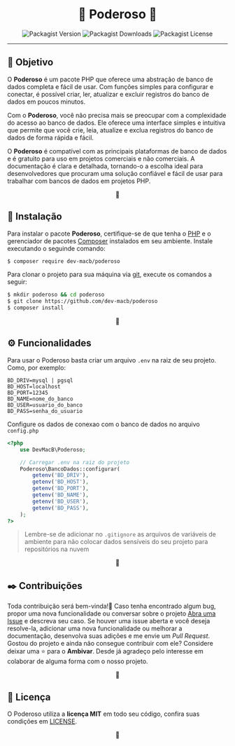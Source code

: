 <h1 align="center">🔷 Poderoso 🔷</h1>


<div id="metadados" align="center">
    <img alt="Packagist Version" src="https://img.shields.io/packagist/v/dev-macb/poderoso?color=blue&logoColor=gray">
    <img alt="Packagist Downloads" src="https://img.shields.io/packagist/dm/dev-macb/poderoso?color=blue&logoColor=gray">
    <img alt="Packagist License" src="https://img.shields.io/packagist/l/dev-macb/poderoso?color=blue">
</div>


---

<h2 id="objetivo">🎯 Objetivo</h2>
<p>
O <strong>Poderoso</strong> é um pacote PHP que oferece uma abstração de banco de dados completa e fácil de usar. Com funções simples para configurar e conectar, é possível criar, ler, atualizar e excluir registros do banco de dados em poucos minutos.

Com o <strong>Poderoso</strong>, você não precisa mais se preocupar com a complexidade do acesso ao banco de dados. Ele oferece uma interface simples e intuitiva que permite que você crie, leia, atualize e exclua registros do banco de dados de forma rápida e fácil.

O <strong>Poderoso</strong> é compatível com as principais plataformas de banco de dados e é gratuito para uso em projetos comerciais e não comerciais. A documentação é clara e detalhada, tornando-o a escolha ideal para desenvolvedores que procuram uma solução confiável e fácil de usar para trabalhar com bancos de dados em projetos PHP.
</p>
<p align="center">🔷</p>


<h2 id="instalação">🔧 Instalação</h2>
<p>
    Para instalar o pacote <strong>Poderoso</strong>, certifique-se de que tenha o <a target="_blank" href="https://www.php.net/">PHP</a> e o gerenciador de pacotes <a target="_blank" href="https://getcomposer.org/">Composer</a> instalados em seu ambiente.
    Instale executando o seguinde comando:
</p>

```bash
$ composer require dev-macb/poderoso
```
<p>
    Para clonar o projeto para sua máquina via <a target="_blank" href="https://git-scm.com/">git</a>, execute os comandos a seguir:
</p>

```bash
$ mkdir poderoso && cd poderoso
$ git clone https://github.com/dev-macb/poderoso
$ composer install
```
<p align="center">🔷</p>


<h2 id="funcionalidades">⚙️ Funcionalidades</h2>
<p>
Para usar o Poderoso basta criar um arquivo <code>.env</code> na raiz de seu projeto. Como, por exemplo:

```env
BD_DRIV=mysql | pgsql
BD_HOST=localhost
BD_PORT=12345
BD_NAME=nome_do_banco
BD_USER=usuario_do_banco
BD_PASS=senha_do_usuario
```

Configure os dados de conexao com o banco de dados no arquivo <code>config.php</code>
```php
<?php
    use DevMacB\Poderoso;

    // Carregar .env na raiz do projeto
    Poderoso\BancoDados::configurar(
        getenv('BD_DRIV'),
        getenv('BD_HOST'),
        getenv('BD_PORT'),
        getenv('BD_NAME'),
        getenv('BD_USER'),
        getenv('BD_PASS'),
    );
?>
```
<blockquote>
    Lembre-se de adicionar no <code>.gitignore</code> as arquivos de variáveis de ambiente para não colocar dados sensíveis do seu projeto para repositórios na nuvem
</blockquote>

<p align="center">🔷</p>



<h2 id="contribuições">✒️ Contribuições</h2>
<p>
    Toda contribuição será bem-vinda!🎉 Caso tenha encontrado algum bug, propor uma nova funcionalidade ou conversar sobre o projeto <a href="https://github.com/dev-macb/poderoso/issues">Abra uma Issue</a> e descreva seu caso. Se houver uma issue aberta e você deseja resolve-la, adicionar uma nova funcionalidade ou melhorar a documentação, desenvolva suas adições e me envie um <em>Pull Request</em>. Gostou do projeto e ainda não consegue contribuir com ele? Considere deixar uma ⭐ para o <strong>Ambivar</strong>. Desde já agradeço pelo interesse em colaborar de alguma forma com o nosso projeto.</a>
</p>
<p align="center">🔷</p>



<h2 id="licença">📄 Licença</h2>
<p>
    O Poderoso utiliza a <strong>licença MIT</strong> em todo seu código, confira suas condições em <a href="https://github.com/dev-macb/poderoso/blob/dev/LICENSE.md">LICENSE</a>.
</p>
<p align="center">🔷</p>